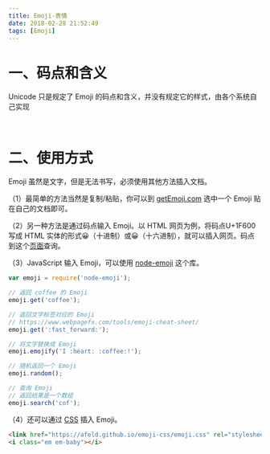 ```yaml
---
title: Emoji-表情
date: 2018-02-28 21:52:49
tags: [Emoji]
---
```


# 一、码点和含义

Unicode 只是规定了 Emoji 的码点和含义，并没有规定它的样式，由各个系统自己实现 

<br/>

# 二、使用方式 

Emoji 虽然是文字，但是无法书写，必须使用其他方法插入文档。 

（1）最简单的方法当然是复制/粘贴，你可以到 [getEmoji.com](http://getemoji.com/) 选中一个 Emoji 贴在自己的文档即可。 



（2）另一种方法是通过码点输入 Emoji。以 HTML 网页为例，将码点U+1F600写成 HTML 实体的形式&#128512;（十进制）或&#x1F600;（十六进制），就可以插入网页。码点到这个[页面](http://emojipedia.org/facebook/http:/emojipedia.org/facebook/)查询。 



（3）JavaScript 输入 Emoji，可以使用 [node-emoji](https://www.npmjs.com/package/node-emoji) 这个库。 

```javascript
var emoji = require('node-emoji');

// 返回 coffee 的 Emoji
emoji.get('coffee');

// 返回文字标签对应的 Emoji
// https://www.webpagefx.com/tools/emoji-cheat-sheet/
emoji.get(':fast_forward:');

// 将文字替换成 Emoji
emoji.emojify('I :heart: :coffee:!');

// 随机返回一个 Emoji 
emoji.random();

// 查询 Emoji
// 返回结果是一个数组 
emoji.search('cof');
```





（4）还可以通过 [CSS](https://afeld.github.io/emoji-css/) 插入 Emoji。 

```html
<link href="https://afeld.github.io/emoji-css/emoji.css" rel="stylesheet">
<i class="em em-baby"></i>
```

